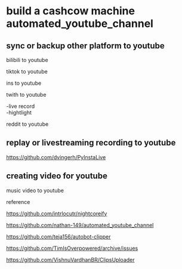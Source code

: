 # build a cashcow machine automated_youtube_channel



## sync or backup other platform to youtube 

bilibili to youtube 


tiktok to youtube 

ins to youtube


twith to youtube 

-live record    
-hightlight    


reddit to youtube

## replay or livestreaming recording to youtube

https://github.com/dvingerh/PyInstaLive


## creating video for youtube 

music video to youtube 

















reference 

https://github.com/intrlocutr/nightcoreify

https://github.com/nathan-149/automated_youtube_channel


https://github.com/teja156/autobot-clipper


https://github.com/TimIsOverpowered/archive/issues

https://github.com/VishnuVardhanBR/ClipsUploader
